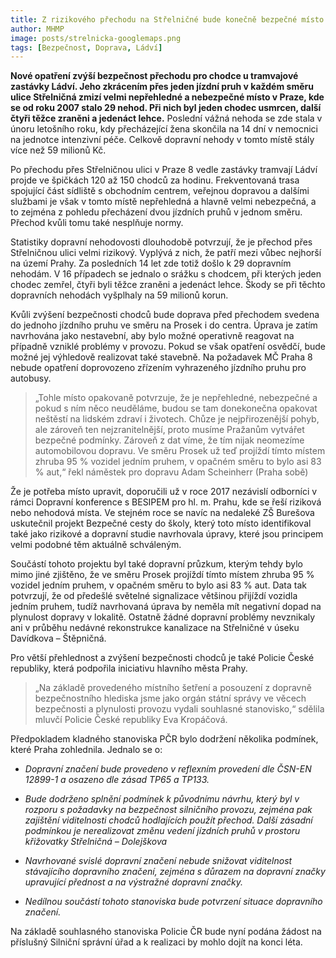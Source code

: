```yaml
---
title: Z rizikového přechodu na Střelničné bude konečně bezpečné místo pro chodce
author: MHMP
image: posts/strelnicka-googlemaps.png
tags: [Bezpečnost, Doprava, Ládví]
---
```


**Nové opatření zvýší bezpečnost přechodu pro chodce u tramvajové zastávky Ládví. Jeho zkrácením přes jeden jízdní pruh v každém směru ulice Střelničná zmizí velmi nepřehledné a nebezpečné místo v Praze, kde se od roku 2007 stalo 29 nehod. Při nich byl jeden chodec usmrcen, další čtyři těžce zraněni a jedenáct lehce.** Poslední vážná nehoda se zde stala v únoru letošního roku, kdy přecházející žena skončila na 14 dní v nemocnici na jednotce intenzivní péče. Celkově dopravní nehody v tomto místě stály více než 59 milionů Kč.

Po přechodu přes Střelničnou ulici v Praze 8 vedle zastávky tramvají Ládví projde ve špičkách 120 až 150 chodců za hodinu. Frekventovaná trasa spojující část sídliště s obchodním centrem, veřejnou dopravou a dalšími službami je však v tomto místě nepřehledná a hlavně velmi nebezpečná, a to zejména z pohledu přecházení dvou jízdních pruhů v jednom směru. Přechod kvůli tomu také nesplňuje normy.

Statistiky dopravní nehodovosti dlouhodobě potvrzují, že je přechod přes Střelničnou ulici velmi rizikový. Vyplývá z nich, že patří mezi vůbec nejhorší na území Prahy. Za posledních 14 let zde totiž došlo k 29 dopravním nehodám. V 16 případech se jednalo o srážku s chodcem, při kterých jeden chodec zemřel, čtyři byli těžce zraněni a jedenáct lehce. Škody se při těchto dopravních nehodách vyšplhaly na 59 milionů korun.

Kvůli zvýšení bezpečnosti chodců bude doprava před přechodem svedena do jednoho jízdního pruhu ve směru na Prosek i do centra. Úprava je zatím navrhována jako nestavební, aby bylo možné operativně reagovat na případně vzniklé problémy v provozu. Pokud se však opatření osvědčí, bude možné jej výhledově realizovat také stavebně. Na požadavek MČ Praha 8 nebude opatření doprovozeno zřízením vyhrazeného jízdního pruhu pro autobusy.

>„Tohle místo opakovaně potvrzuje, že je nepřehledné, nebezpečné a pokud s ním něco neuděláme, budou se tam donekonečna opakovat neštěstí na lidském zdraví i životech. Chůze je nejpřirozenější pohyb, ale zároveň ten nejzranitelnější, proto musíme Pražanům vytvářet bezpečné podmínky. Zároveň z dat víme, že tím nijak neomezíme automobilovou dopravu. Ve směru Prosek už teď projíždí tímto místem zhruba 95 % vozidel jedním pruhem, v opačném směru to bylo asi 83 % aut,“ řekl náměstek pro dopravu Adam Scheinherr (Praha sobě)

Že je potřeba místo upravit, doporučili už v roce 2017 nezávislí odborníci v rámci Dopravní konference s BESIPEM pro hl. m. Prahu, kde se řeší riziková nebo nehodová místa. Ve stejném roce se navíc na nedaleké ZŠ Burešova uskutečnil projekt Bezpečné cesty do školy, který toto místo identifikoval také jako rizikové a dopravní studie navrhovala úpravy, které jsou principem velmi podobné těm aktuálně schváleným.

Součástí tohoto projektu byl také dopravní průzkum, kterým tehdy bylo mimo jiné zjištěno, že ve směru Prosek projíždí tímto místem zhruba 95 % vozidel jedním pruhem, v opačném směru to bylo asi 83 % aut. Data tak potvrzují, že od předešlé světelné signalizace většinou přijíždí vozidla jedním pruhem, tudíž navrhovaná úprava by neměla mít negativní dopad na plynulost dopravy v lokalitě. Ostatně žádné dopravní problémy nevznikaly ani v průběhu nedávné rekonstrukce kanalizace na Střelničné v úseku Davídkova – Štěpničná.

Pro větší přehlednost a zvýšení bezpečnosti chodců je také Policie České republiky, která podpořila iniciativu hlavního města Prahy. 

>„Na základě provedeného místního šetření a posouzení z dopravně bezpečnostního hlediska jsme jako orgán státní správy ve věcech bezpečnosti a plynulosti provozu vydali souhlasné stanovisko,“ sdělila mluvčí Policie České republiky Eva Kropáčová. 

Předpokladem kladného stanoviska PČR bylo dodržení několika podmínek, které Praha zohlednila. Jednalo se o:

- *Dopravní značení bude provedeno v reflexním provedení dle ČSN-EN 12899-1 a osazeno dle zásad TP65 a TP133.*

- *Bude dodrženo splnění podmínek k původnímu návrhu, který byl v rozporu s požadavky na bezpečnost silničního provozu, zejména pak zajištění viditelnosti chodců hodlajících použít přechod. Další zásadní podmínkou je nerealizovat změnu vedení jízdních pruhů v prostoru křižovatky Střelničná – Dolejškova*

- *Navrhované svislé dopravní značení nebude snižovat viditelnost stávajícího dopravního značení, zejména s důrazem na dopravní značky upravující přednost a na výstražné dopravní značky.*

- *Nedílnou součástí tohoto stanoviska bude potvrzení situace dopravního značení.*

Na základě souhlasného stanoviska Policie ČR bude nyní podána žádost na příslušný Silniční správní úřad a k realizaci by mohlo dojít na konci léta.

